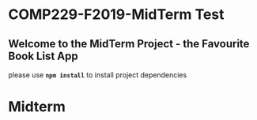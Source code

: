 # COMP229-F2019-MidTerm Test

## Welcome to the MidTerm Project - the Favourite Book List App

please use **`npm install`** to install project dependencies
# Midterm
